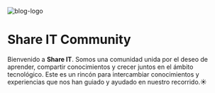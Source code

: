 ![blog-logo](https://github.com/user-attachments/assets/abe6f530-723e-4d4d-8924-2b6d40cd58c8)

# Share IT Community

Bienvenido a **Share IT**. Somos una comunidad unida por el deseo de aprender, compartir conocimientos y crecer juntos en el ámbito tecnológico. Este es un rincón para intercambiar conocimientos y experiencias que nos han guiado y ayudado en nuestro recorrido.☀️
